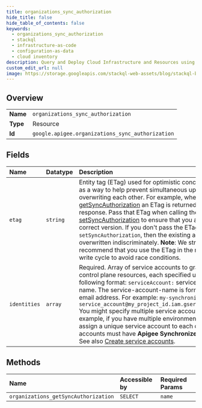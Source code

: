 ```yaml
---
title: organizations_sync_authorization
hide_title: false
hide_table_of_contents: false
keywords:
  - organizations_sync_authorization
  - stackql
  - infrastructure-as-code
  - configuration-as-data
  - cloud inventory
description: Query and Deploy Cloud Infrastructure and Resources using SQL
custom_edit_url: null
image: https://storage.googleapis.com/stackql-web-assets/blog/stackql-blog-post-featured-image.png
---
```

  
    

## Overview
<table><tbody>
<tr><td><b>Name</b></td><td><code>organizations_sync_authorization</code></td></tr>
<tr><td><b>Type</b></td><td>Resource</td></tr>
<tr><td><b>Id</b></td><td><code>google.apigee.organizations_sync_authorization</code></td></tr>
</tbody></table>

## Fields
| Name | Datatype | Description |
|:-----|:---------|:------------|
| `etag` | `string` | Entity tag (ETag) used for optimistic concurrency control as a way to help prevent simultaneous updates from overwriting each other. For example, when you call [getSyncAuthorization](https://cloud.google.com/apigee/docs/reference/apis/apigee/rest/v1/organizations/getSyncAuthorization) an ETag is returned in the response. Pass that ETag when calling the [setSyncAuthorization](https://cloud.google.com/apigee/docs/reference/apis/apigee/rest/v1/organizations/setSyncAuthorization) to ensure that you are updating the correct version. If you don't pass the ETag in the call to `setSyncAuthorization`, then the existing authorization is overwritten indiscriminately. **Note**: We strongly recommend that you use the ETag in the read-modify-write cycle to avoid race conditions. |
| `identities` | `array` | Required. Array of service accounts to grant access to control plane resources, each specified using the following format: `serviceAccount:` service-account-name. The service-account-name is formatted like an email address. For example: `my-synchronizer-manager-service_account@my_project_id.iam.gserviceaccount.com` You might specify multiple service accounts, for example, if you have multiple environments and wish to assign a unique service account to each one. The service accounts must have **Apigee Synchronizer Manager** role. See also [Create service accounts](https://cloud.google.com/apigee/docs/hybrid/latest/sa-about#create-the-service-accounts). |
## Methods
| Name | Accessible by | Required Params |
|:-----|:--------------|:----------------|
| `organizations_getSyncAuthorization` | `SELECT` | `name` |
